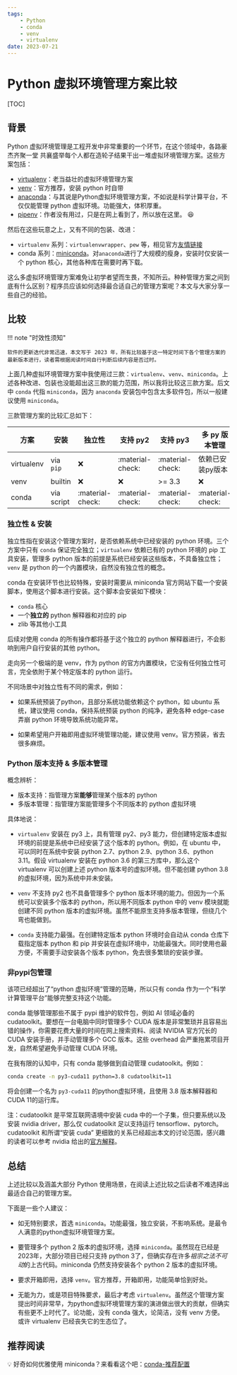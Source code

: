 ```yaml
---
tags:
    - Python
    - conda
    - venv
    - virtualenv
date: 2023-07-21
---
```


# Python 虚拟环境管理方案比较

[TOC]

## 背景

Python 虚拟环境管理是工程开发中非常重要的一个环节，在这个领域中，各路豪杰齐聚一堂
共襄盛举每个人都在造轮子结果干出一堆虚拟环境管理方案。这些方案包括：

* [virtualenv](https://virtualenv.pypa.io/en/latest/index.html)：老当益壮的虚拟环境管理方案
* [venv](https://docs.python.org/3/library/venv.html)：官方推荐，安装 python 时自带
* [anaconda](https://www.anaconda.com/)：与其说是Python虚拟环境管理方案，不如说是科学计算平台，不仅仅能管理 python 虚拟环境。功能强大，体积厚重。
* [pipenv](https://pipenv.pypa.io/en/latest/)：作者没有用过，只是在网上看到了，所以放在这里。 :laughing:

然后在这些玩意之上，又有不同的包装、改进：

* `virtualenv` 系列：`virtualenvwrapper`、`pew` 等，相见官方[友情链接](https://virtualenv.pypa.io/en/latest/index.html#useful-links)
* conda 系列：[miniconda](https://docs.conda.io/en/latest/miniconda.html)。对`anaconda`进行了大规模的瘦身，安装时仅安装一个 python 核心，其他各种库在需要时再下载。

这么多虚拟环境管理方案难免让初学者望而生畏，不知所云。种种管理方案之间到底有什么区别？程序员应该如何选择最合适自己的管理方案呢？本文与大家分享一些自己的经验。

## 比较

!!! note "时效性须知"

    软件的更新迭代非常迅速，本文写于 2023 年，所有比较基于这一特定时间下各个管理方案的最新版本进行，读者需根据阅读时间自行判断后续内容是否过时。

上面几种虚拟环境管理方案中我使用过三款：`virtualenv`、`venv`、`miniconda`。上述各种改进、包装也没能超出这三款的能力范围，所以我将比较这三款方案。后文中 `conda` 代指 `miniconda`，因为 `anaconda` 安装包中包含太多软件包，所以一般建议使用 `miniconda`。

三款管理方案的比较汇总如下：

| 方案        | 安装     | 独立性 | 支持 py2 | 支持 py3 | 多 py 版本管理 | 非pypi包管理 |
| ---        |  ---     | ---  |   -----  | ----    | ------------ | --------- |
| virtualenv | via `pip` | :x:  | :material-check: | :material-check: | 依赖已安装py版本 | :x:  |
| venv       | builtin  | :x:  | :x:      | >= 3.3 | :x: | :x: |
| conda      | via script | :material-check: | :material-check: | :material-check: | :material-check: | :material-check: |

### 独立性 & 安装

独立性指在安装这个管理方案时，是否依赖系统中已经安装的 python 环境。三个方案中只有 `conda` 保证完全独立；`virtualenv` 依赖已有的 python 环境的 pip 工具安装，管理多 python 版本的前提是系统已经安装这些版本，不具备独立性；`venv` 是 python 的一个内置模块，自然没有独立性的概念。

conda 在安装环节也比较特殊，安装时需要从 miniconda 官方网站下载一个安装脚本，使用这个脚本进行安装。这个脚本会安装如下模块：

* `conda` 核心
* 一个**独立的** python 解释器和对应的 pip
* zlib 等其他小工具

后续对使用 conda 的所有操作都将基于这个独立的 python 解释器进行，不会影响到用户自行安装的其他 python。

走向另一个极端的是 venv，作为 python 的官方内置模块，它没有任何独立性可言，完全依附于某个特定版本的 python 运行。

不同场景中对独立性有不同的需求，例如：

* 如果系统预装了python，且部分系统功能依赖这个 python，如 ubuntu 系统，建议使用 conda，保持系统预装 python 的纯净，避免各种 edge-case 弄崩 python 环境导致系统功能异常。

* 如果希望用户开箱即用虚拟环境管理功能，建议使用 venv。官方预装，省去很多麻烦。

### Python 版本支持 & 多版本管理

概念辨析：

* 版本支持：指管理方案**能够**管理某个版本的 python
* 多版本管理：指管理方案能管理多个不同版本的 python 虚拟环境

具体地说：

* `virtualenv` 安装在 py3 上，具有管理 py2、py3 能力，但创建特定版本虚拟环境的前提是系统中已经安装了这个版本的 python。例如，在 ubuntu 中，可以同时在系统中安装 python 2.7、python 2.9、python 3.6、python 3.11。假设 virtualenv 安装在 python 3.6 的第三方库中，那么这个 virtualenv 可以创建上述 python 版本号的虚拟环境。但不能创建 python 3.8 的虚拟环境，因为系统中并未安装。

* `venv` 不支持 py2 也不具备管理多个 python 版本环境的能力。但因为一个系统可以安装多个版本的 python，所以用不同版本 python 中的 venv 模块就能创建不同 python 版本的虚拟环境。虽然不能原生支持多版本管理，但绕几个弯也能做到。

* `conda` 支持能力最强。在创建特定版本 python 环境时会自动从 conda 仓库下载指定版本 python 和 pip 并安装在虚拟环境中，功能最强大。同时使用也最方便，不需要手动安装各个版本 python，免去很多繁琐的安装步骤。


### 非pypi包管理

该项已经超出了“python 虚拟环境”管理的范畴，所以只有 conda 作为一个“科学计算管理平台”能够完整支持这个功能。

conda 能够管理那些不属于 pypi 维护的软件包，例如 AI 领域必备的 cudatoolkit。要想在一台电脑中同时管理多个 CUDA 版本是非常繁琐并且容易出错的操作，你需要花费大量的时间在网上搜索资料、阅读 NVIDIA 官方冗长的 CUDA 安装手册，并手动管理多个 GCC 版本。这些 overhead 会严重拖累项目开发，自然希望避免手动管理 CUDA 环境。

在我有限的认知中，只有 conda 能够做到自动管理 cudatoolkit。例如：

``` bash
conda create -n py3-cuda11 python=3.8 cudatoolkit=11
```

将会创建一个名为 `py3-cuda11` 的python虚拟环境，且使用 3.8 版本解释器和CUDA 11的运行库。

注：cudatoolkit 是平常互联网语境中安装 cuda 中的一个子集，但只要系统以及安装 nvidia driver，那么仅 cudatoolkit 足以支持运行 tensorflow、pytorch。cudatoolkit 和所谓“安装 cuda” 更细致的关系已经超出本文的讨论范围，感兴趣的读者可以参考 nvidia 给出的[官方解释](https://docs.nvidia.com/cuda/cuda-installation-guide-linux/index.html)。



## 总结

上述比较以及涵盖大部分 Python 使用场景，在阅读上述比较之后读者不难选择出最适合自己的管理方案。

下面是一些个人建议：

* 如无特别要求，首选 `miniconda`。功能最强，独立安装，不影响系统。是最令人满意的python虚拟环境管理方案。

* 要管理多个 python 2 版本的虚拟环境，选择 `miniconda`。虽然现在已经是2023年，大部分项目已经只支持 python 3了，但确实存在许多*祖宗之法不可动*的上古代码。miniconda 仍然支持安装各个 python 2 版本的虚拟环境。

* 要求开箱即用，选择 `venv`。官方推荐，开箱即用，功能简单恰到好处。

* 无能为力，或是项目特殊要求，最后才考虑 `virtualenv`。虽然这个管理方案提出时间非常早，为python虚拟环境管理方案的演进做出很大的贡献，但确实有些更不上时代了。论功能，没有 conda 强大，论简洁，没有 venv 方便。或许 virtualenv 已经丧失它的生态位了。



## 推荐阅读

:bulb: 好奇如何优雅使用 miniconda？来看看这个吧：[conda-推荐配置](./conda-推荐配置.md)